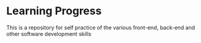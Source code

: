 # Learning Progress

This is a repository for self practice of the various front-end, back-end and other software development skills
